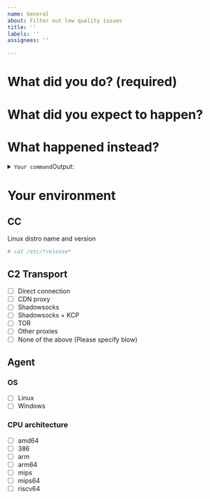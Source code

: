 ```yaml
---
name: General
about: Filter out low quality issues
title: ''
labels: ''
assignees: ''

---
```


# What did you do? (required)

<!-- The issue will be closed if you leave this section blank -->

# What did you expect to happen?

<!-- If you can't explain what you expect to see, please close this already -->

# What happened instead?

<!-- Give me the exact output of the program, do not edit it or adapt it in any way. Put it in the code block below. -->

<details>
<summary><code>Your command</code>Output:</summary><br>
<pre>
Fill this section with command output
</pre>
</details>

# Your environment

## CC

Linux distro name and version

```bash
# cat /etc/*release*
```

## C2 Transport

-   [ ] Direct connection
-   [ ] CDN proxy
-   [ ] Shadowsocks
-   [ ] Shadowsocks + KCP
-   [ ] TOR
-   [ ] Other proxies
-   [ ] None of the above (Please specify blow)

## Agent

### OS

-   [ ] Linux
-   [ ] Windows

### CPU architecture

-   [ ] amd64
-   [ ] 386
-   [ ] arm
-   [ ] arm64
-   [ ] mips
-   [ ] mips64
-   [ ] riscv64
